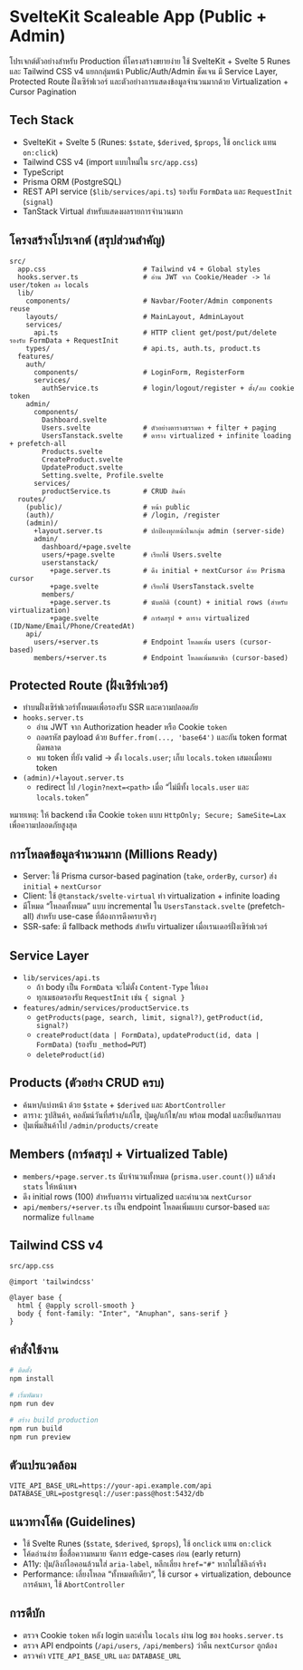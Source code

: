 # SvelteKit Scaleable App (Public + Admin)

โปรเจกต์ตัวอย่างสำหรับ Production ที่โครงสร้างขยายง่าย ใช้ SvelteKit + Svelte 5 Runes และ Tailwind CSS v4 แยกกลุ่มหน้า Public/Auth/Admin ชัดเจน มี Service Layer, Protected Route ฝั่งเซิร์ฟเวอร์ และตัวอย่างการแสดงข้อมูลจำนวนมากด้วย Virtualization + Cursor Pagination

## Tech Stack
- SvelteKit + Svelte 5 (Runes: `$state`, `$derived`, `$props`, ใช้ `onclick` แทน `on:click`)
- Tailwind CSS v4 (import แบบใหม่ใน `src/app.css`)
- TypeScript
- Prisma ORM (PostgreSQL)
- REST API service (`$lib/services/api.ts`) รองรับ `FormData` และ `RequestInit` (`signal`)
- TanStack Virtual สำหรับแสดงผลรายการจำนวนมาก

## โครงสร้างโปรเจกต์ (สรุปส่วนสำคัญ)
```
src/
  app.css                        # Tailwind v4 + Global styles
  hooks.server.ts                # อ่าน JWT จาก Cookie/Header -> ใส่ user/token ลง locals
  lib/
    components/                  # Navbar/Footer/Admin components reuse
    layouts/                     # MainLayout, AdminLayout
    services/
      api.ts                     # HTTP client get/post/put/delete รองรับ FormData + RequestInit
    types/                       # api.ts, auth.ts, product.ts
  features/
    auth/
      components/                # LoginForm, RegisterForm
      services/
        authService.ts           # login/logout/register + ตั้ง/ลบ cookie token
    admin/
      components/
        Dashboard.svelte
        Users.svelte             # ตัวอย่างตารางธรรมดา + filter + paging
        UsersTanstack.svelte     # ตาราง virtualized + infinite loading + prefetch-all
        Products.svelte
        CreateProduct.svelte
        UpdateProduct.svelte
        Setting.svelte, Profile.svelte
      services/
        productService.ts        # CRUD สินค้า
  routes/
    (public)/                    # หน้า public
    (auth)/                      # /login, /register
    (admin)/
      +layout.server.ts          # ปกป้องทุกหน้าในกลุ่ม admin (server-side)
      admin/
        dashboard/+page.svelte
        users/+page.svelte       # เรียกใช้ Users.svelte
        userstanstack/
          +page.server.ts        # ดึง initial + nextCursor ด้วย Prisma cursor
          +page.svelte           # เรียกใช้ UsersTanstack.svelte
        members/
          +page.server.ts        # นับสถิติ (count) + initial rows (สำหรับ virtualization)
          +page.svelte           # การ์ดสรุป + ตาราง virtualized (ID/Name/Email/Phone/CreatedAt)
    api/
      users/+server.ts           # Endpoint โหลดเพิ่ม users (cursor-based)
      members/+server.ts         # Endpoint โหลดเพิ่มสมาชิก (cursor-based)
```

## Protected Route (ฝั่งเซิร์ฟเวอร์)
- ทำบนฝั่งเซิร์ฟเวอร์ทั้งหมดเพื่อรองรับ SSR และความปลอดภัย
- `hooks.server.ts`
  - อ่าน JWT จาก Authorization header หรือ Cookie `token`
  - ถอดรหัส payload ด้วย `Buffer.from(..., 'base64')` และกัน token format ผิดพลาด
  - พบ token ที่ยัง valid -> ตั้ง `locals.user`; เก็บ `locals.token` เสมอเมื่อพบ token
- `(admin)/+layout.server.ts`
  - redirect ไป `/login?next=<path>` เมื่อ “ไม่มีทั้ง `locals.user` และ `locals.token`”

หมายเหตุ: ให้ backend เซ็ต Cookie `token` แบบ `HttpOnly; Secure; SameSite=Lax` เพื่อความปลอดภัยสูงสุด

## การโหลดข้อมูลจำนวนมาก (Millions Ready)
- Server: ใช้ Prisma cursor-based pagination (`take`, `orderBy`, `cursor`) ส่ง `initial` + `nextCursor`
- Client: ใช้ `@tanstack/svelte-virtual` ทำ virtualization + infinite loading
- มีโหมด “โหลดทั้งหมด” แบบ incremental ใน `UsersTanstack.svelte` (prefetch-all) สำหรับ use-case ที่ต้องการดึงครบจริงๆ
- SSR-safe: มี fallback methods สำหรับ virtualizer เมื่อเรนเดอร์ฝั่งเซิร์ฟเวอร์

## Service Layer
- `lib/services/api.ts`
  - ถ้า body เป็น `FormData` จะไม่ตั้ง `Content-Type` ให้เอง
  - ทุกเมธอดรองรับ `RequestInit` เช่น `{ signal }`
- `features/admin/services/productService.ts`
  - `getProducts(page, search, limit, signal?)`, `getProduct(id, signal?)`
  - `createProduct(data | FormData)`, `updateProduct(id, data | FormData)` (รองรับ `_method=PUT`)
  - `deleteProduct(id)`

## Products (ตัวอย่าง CRUD ครบ)
- ค้นหา/แบ่งหน้า ด้วย `$state` + `$derived` และ `AbortController`
- ตาราง: รูปสินค้า, คอลัมน์วันที่สร้าง/แก้ไข, ปุ่มดู/แก้ไข/ลบ พร้อม modal และยืนยันการลบ
- ปุ่มเพิ่มสินค้าไป `/admin/products/create`

## Members (การ์ดสรุป + Virtualized Table)
- `members/+page.server.ts` นับจำนวนทั้งหมด (`prisma.user.count()`) แล้วส่ง `stats` ให้หน้าเพจ
- ดึง initial rows (100) สำหรับตาราง virtualized และคำนวณ `nextCursor`
- `api/members/+server.ts` เป็น endpoint โหลดเพิ่มแบบ cursor-based และ normalize `fullname`

## Tailwind CSS v4
`src/app.css`
```
@import 'tailwindcss'

@layer base {
  html { @apply scroll-smooth }
  body { font-family: "Inter", "Anuphan", sans-serif }
}
```

## คำสั่งใช้งาน
```sh
# ติดตั้ง
npm install

# เริ่มพัฒนา
npm run dev

# สร้าง build production
npm run build
npm run preview
```

## ตัวแปรแวดล้อม
```
VITE_API_BASE_URL=https://your-api.example.com/api
DATABASE_URL=postgresql://user:pass@host:5432/db
```

## แนวทางโค้ด (Guidelines)
- ใช้ Svelte Runes (`$state`, `$derived`, `$props`), ใช้ `onclick` แทน `on:click`
- โค้ดอ่านง่าย ชื่อสื่อความหมาย จัดการ edge-cases ก่อน (early return)
- A11y: ปุ่ม/ลิงก์ไอคอนล้วนใส่ `aria-label`, หลีกเลี่ยง `href="#"` หากไม่ใช่ลิงก์จริง
- Performance: เลี่ยงโหลด “ทั้งหมดทีเดียว”, ใช้ cursor + virtualization, debounce การค้นหา, ใช้ `AbortController`

## การดีบัก
- ตรวจ Cookie `token` หลัง login และค่าใน `locals` ผ่าน log ของ `hooks.server.ts`
- ตรวจ API endpoints (`/api/users`, `/api/members`) ว่าคืน `nextCursor` ถูกต้อง
- ตรวจค่า `VITE_API_BASE_URL` และ `DATABASE_URL`
